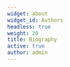 ```yaml
---
widget: about
widget_id: Authors
headless: true
weight: 20
title: Biography
active: true
author: admin
---
```

